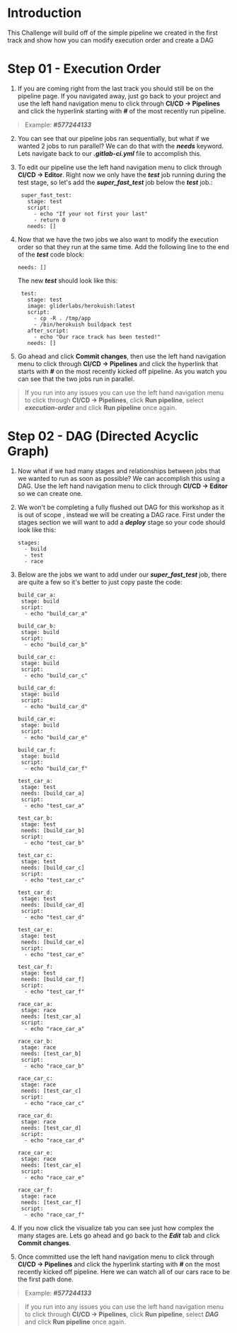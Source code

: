 # Introduction

This Challenge will build off of the simple pipeline we created in the first track and show how you can modify execution order and create a DAG

# Step 01 - Execution Order

1. If you are coming right from the last track you should still be on the pipeline page. If you navigated away, just go back to your project and use the left hand navigation menu to click through **CI/CD -\> Pipelines** and click the hyperlink starting with **_#_** of the most recently run pipeline.

> Example: **_#577244133_**

2. You can see that our pipeline jobs ran sequentially, but what if we wanted 2 jobs to run parallel? We can do that with the **_needs_** keyword. Lets navigate back to our **_.gitlab-ci.yml_** file to accomplish this.
3. To edit our pipeline use the left hand navigation menu to click through **CI/CD -\> Editor**. Right now we only have the **_test_** job running during the test stage, so let's add the **_super_fast_test_** job below the **_test_** job.:

   ```plaintext
    super_fast_test:
      stage: test
      script:
        - echo "If your not first your last"
        - return 0
      needs: []
   ```
4. Now that we have the two jobs we also want to modify the execution order so that they run at the same time. Add the following line to the end of the **_test_** code block:

   ```plaintext
   needs: []
   ```

   The new **_test_** should look like this:

   ```plaintext
    test:
      stage: test
      image: gliderlabs/herokuish:latest
      script:
        - cp -R . /tmp/app
        - /bin/herokuish buildpack test
      after_script:
        - echo "Our race track has been tested!"
      needs: []
   ```

5. Go ahead and click **Commit changes**, then use the left hand navigation menu to click through **CI/CD -\> Pipelines** and click the hyperlink that starts with **_#_** on the most recently kicked off pipeline. As you watch you can see that the two jobs run in parallel.

> If you run into any issues you can use the left hand navigation menu to click through **CI/CD -\> Pipelines**, click **Run pipeline**, select **_execution-order_** and click **Run pipeline** once again.

# Step 02 - DAG (Directed Acyclic Graph)

1. Now what if we had many stages and relationships between jobs that we wanted to run as soon as possible? We can accomplish this using a DAG. Use the left hand navigation menu to click through **CI/CD -\> Editor** so we can create one.
2. We won't be completing a fully flushed out DAG for this workshop as it is out of scope , instead we will be creating a DAG race. First under the stages section we will want to add a **_deploy_** stage so your code should look like this:

   ```plaintext
   stages:
     - build
     - test
     - race
   ```
3. Below are the jobs we want to add under our **_super_fast_test_** job, there are quite a few so it's better to just copy paste the code:

   ```plaintext
   build_car_a:
    stage: build
    script:
     - echo "build_car_a"
   
   build_car_b:
    stage: build
    script:
     - echo "build_car_b"
   
   build_car_c:
    stage: build
    script:
     - echo "build_car_c"
   
   build_car_d:
    stage: build
    script:
     - echo "build_car_d"
   
   build_car_e:
    stage: build
    script:
     - echo "build_car_e"
   
   build_car_f:
    stage: build
    script:
     - echo "build_car_f"
   
   test_car_a:
    stage: test
    needs: [build_car_a]
    script:
     - echo "test_car_a"
   
   test_car_b:
    stage: test
    needs: [build_car_b]
    script:
     - echo "test_car_b"
   
   test_car_c:
    stage: test
    needs: [build_car_c]
    script:
     - echo "test_car_c"
   
   test_car_d:
    stage: test
    needs: [build_car_d]
    script:
     - echo "test_car_d"
   
   test_car_e:
    stage: test
    needs: [build_car_e]
    script:
     - echo "test_car_e"
   
   test_car_f:
    stage: test
    needs: [build_car_f]
    script:
     - echo "test_car_f"
   
   race_car_a:
    stage: race
    needs: [test_car_a]
    script:
     - echo "race_car_a"
   
   race_car_b:
    stage: race
    needs: [test_car_b]
    script:
     - echo "race_car_b"
   
   race_car_c:
    stage: race
    needs: [test_car_c]
    script:
     - echo "race_car_c"
   
   race_car_d:
    stage: race
    needs: [test_car_d]
    script:
     - echo "race_car_d"
   
   race_car_e:
    stage: race
    needs: [test_car_e]
    script:
     - echo "race_car_e"
   
   race_car_f:
    stage: race
    needs: [test_car_f]
    script:
     - echo "race_car_f"
   ```
4. If you now click the visualize tab you can see just how complex the many stages are. Lets go ahead and go back to the **_Edit_** tab and click **Commit changes**.
5. Once committed use the left hand navigation menu to click through **CI/CD -\> Pipelines** and click the hyperlink starting with **_#_** on the most recently kicked off pipeline. Here we can watch all of our cars race to be the first path done.

> Example: **_#577244133_**

> If you run into any issues you can use the left hand navigation menu to click through **CI/CD -\> Pipelines**, click **Run pipeline**, select **_DAG_** and click **Run pipeline** once again.
